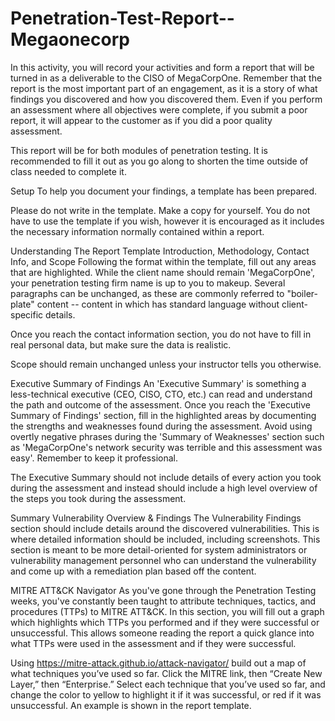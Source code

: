 # Penetration-Test-Report--Megaonecorp

In this activity, you will record your activities and form a report that will be turned in as a deliverable to the CISO of MegaCorpOne. Remember that the report is the most important part of an engagement, as it is a story of what findings you discovered and how you discovered them. Even if you perform an assessment where all objectives were complete, if you submit a poor report, it will appear to the customer as if you did a poor quality assessment.

This report will be for both modules of penetration testing. It is recommended to fill it out as you go along to shorten the time outside of class needed to complete it.

Setup
To help you document your findings, a template has been prepared.

Please do not write in the template. Make a copy for yourself.
You do not have to use the template if you wish, however it is encouraged as it includes the necessary information normally contained within a report.

Understanding The Report Template
Introduction, Methodology, Contact Info, and Scope
Following the format within the template, fill out any areas that are highlighted. While the client name should remain 'MegaCorpOne', your penetration testing firm name is up to you to makeup. Several paragraphs can be unchanged, as these are commonly referred to "boiler-plate" content -- content in which has standard language without client-specific details.

Once you reach the contact information section, you do not have to fill in real personal data, but make sure the data is realistic.

Scope should remain unchanged unless your instructor tells you otherwise.

Executive Summary of Findings
An 'Executive Summary' is something a less-technical executive (CEO, CISO, CTO, etc.) can read and understand the path and outcome of the assessment. Once you reach the 'Executive Summary of Findings' section, fill in the highlighted areas by documenting the strengths and weaknesses found during the assessment. Avoid using overtly negative phrases during the 'Summary of Weaknesses' section such as 'MegaCorpOne's network security was terrible and this assessment was easy'. Remember to keep it professional.

The Executive Summary should not include details of every action you took during the assessment and instead should include a high level overview of the steps you took during the assessment.

Summary Vulnerability Overview & Findings
The Vulnerability Findings section should include details around the discovered vulnerabilities. This is where detailed information should be included, including screenshots. This section is meant to be more detail-oriented for system administrators or vulnerability management personnel who can understand the vulnerability and come up with a remediation plan based off the content.

MITRE ATT&CK Navigator
As you've gone through the Penetration Testing weeks, you've constantly been taught to attribute techniques, tactics, and procedures (TTPs) to MITRE ATT&CK. In this section, you will fill out a graph which highlights which TTPs you performed and if they were successful or unsuccessful. This allows someone reading the report a quick glance into what TTPs were used in the assessment and if they were successful.

Using https://mitre-attack.github.io/attack-navigator/ build out a map of what techniques you’ve used so far. Click the MITRE link, then “Create New Layer,” then “Enterprise.” Select each technique that you’ve used so far, and change the color to yellow to highlight it if it was successful, or red if it was unsuccessful. An example is shown in the report template.
